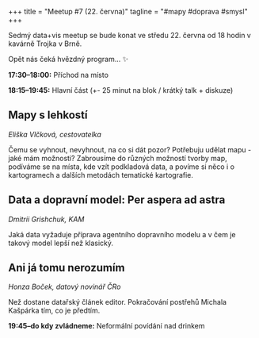 +++
title = "Meetup #7 (22. června)"
tagline = "#mapy #doprava #smysl"
+++

Sedmý data+vis meetup se bude konat ve středu 22. června od 18 hodin v kavárně Trojka v Brně.

Opět nás čeká hvězdný program... ✨

**17:30–18:00:** Příchod na místo

**18:15–19:45:** Hlavní část (+- 25 minut na blok / krátký talk + diskuze)

## **Mapy s lehkostí**

*Eliška Vlčková, cestovatelka*

Čemu se vyhnout, nevyhnout, na co si dát pozor?
Potřebuju udělat mapu - jaké mám možnosti? Zabrousíme do různých možností tvorby map, podíváme se na místa, kde vzít podkladová data, a povíme si něco i o kartogramech a dalších metodách tematické kartografie.

## **Data a dopravní model: Per aspera ad astra**

*Dmitrii Grishchuk, KAM*

Jaká data vyžaduje příprava agentního dopravního modelu a v čem je takový model lepší než klasický.

## **Ani já tomu nerozumím**

*Honza Boček, datový novinář ČRo*

Než dostane datařský článek editor. Pokračování postřehů Michala Kašpárka tím, co je předtím.

**19:45–do kdy zvládneme:** Neformální povídání nad drinkem